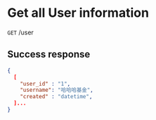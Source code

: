 # Get all User information

`GET` /user

## Success response

```json
{
  [
    "user_id" : "1",
    "username": "哈哈哈基金",
    "created" : "datetime",
  ]...
}
```


